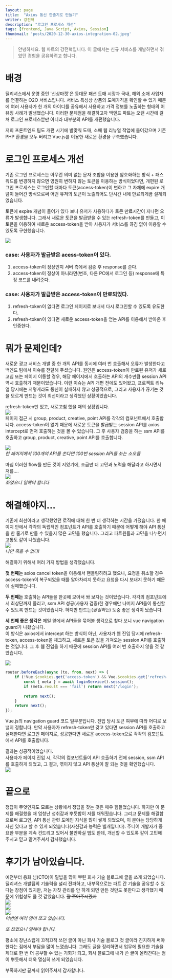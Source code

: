 ```yaml
---
layout: page
title:  "Axios 통신 한줄기로 만들기"
writer: 강전혁
description: "로그인 프로세스 개선"
tags: [frontend, Java Script, Axios, Session]
thumbnail: 'posts/2020-12-30-axios-integration-02.jpeg'
---
```


>안녕하세요. 웹 파트의 강전혁입니다.
>이 글에서는 신규 서비스를 개발하면서 겪었던 경험을 공유하려고 합니다.

# 배경
딜리셔스에서 운영 중인 '신상마켓'은 동대문 패션 도매 시장과 국내, 해외 소매 사업자를 연결하는 O2O 서비스입니다. 서비스 특성상 상품의 도매가격을 확인할 수 있기 때문에 여러 사용자가 한 개의 아이디를 공유해서 사용하고 가격 정보를 노출하는 형태의 어뷰징 사례가 발생했습니다. 이러한 문제점을 해결하고자 백엔드 파트는 오랜 시간에 걸쳐 로그인 프로세스뿐만 아니라 대부분의 API를 개편했습니다.

저희 프론트엔드 팀도 개편 시기에 발맞춰 도매, 소매 웹 리뉴얼 작업에 들어갔으며 기존 PHP 환경을 모두 버리고 Vue.js를 이용한 새로운 환경을 구축했습니다.

# 로그인 프로세스 개선
기존 로그인 프로세스는 아무런 의미 없는 문자 조합을 이용한 암호화하는 방식 + 패스워드를 변경하지 않으면 영원히 변하지 않는 토큰을 이용하는 방식이었다면, 개편된 로그인 프로세스는 로그인할 때마다 토큰(access-token)이 변하고 그 자체에 expire 개념이 들어간 방식으로써 어떤 유저의 토큰이 노출되어도 단시간 내에 만료되게끔 설계되었습니다.

토큰에 expire 개념이 들어가 있다 보니 유저가 사용하다가 토큰 만료시간이 지나면 오류가 발생합니다. 그래서 새로운 토큰을 발급받을 수 있는 refresh-token를 만들고, 이 토큰을 이용하여 새로운 access-token을 받아 사용자가 서비스를 끊김 없이 이용할 수 있도록 구현했습니다.

![](/assets/image/posts/2020-12-30-axios-integration-01.png)<br/>
### case: 사용자가 발급받은 acess-token이 있다.
1. access-token이 정상인지 서버 측에서 검증 후 response를 준다.  
2. access-token이 정상이 아니라면(변조, 다른 PC에서 로그인 등) response에 특정 코드를 내려준다.

### case: 사용자가 발급받은 access-token이 만료되었다.
1. refresh-token이 없다면 로그인 페이지로 보내서 다시 로그인할 수 있도록 유도한다.  
2. refresh-token이 있다면 새로운 access-token을 얻는 API를 이용해서 받아온 후 인증한다.

# 뭐가 문제인데?
새로운 광고 서비스 개발 중 한 개의 API를 동시에 여러 번 호출해서 오류가 발생한다고 백엔드 팀에서 이슈를 전달해 주셨습니다. 원인은 access-token이 만료된 유저가 새로고침 또는 페이지 이동할 경우, 해당 페이지에서 호출하는 API의 개수만큼 session API 역시 호출하기 때문이었습니다. 이런 이슈는 API 개편 전에도 있어왔고, 프로젝트 리뉴얼 당시에는 저렇게라도 통신이 실패하지 않고 성공적으로, 그리고 사용자가 끊기는 것을 모르게 만드는 것이 최선이라고 생각했던 상황이었습니다.

refresh-token만 있고, 새로고침 했을 때의 상황입니다.<br/>
![](/assets/image/posts/2020-12-30-axios-integration-03.png)<br/>
페이지 접근 시 group, product, creative, point API를 각각의 컴포넌트에서 호출합니다. access-token이 없기 때문에 새로운 토큰을 발급받는 session API를 axios intercept로 먼저 호출하는 것을 볼 수 있습니다. 그 후 사용자 검증을 하는 ssm API를 호출하고 group, product, creative, point API를 호출합니다.

![](/assets/image/posts/2020-12-30-axios-integration-04.png)<br/>
*한 페이지에서 100개의 API를 쏜다면 100번 session API를 쏘는 소오름*

마침 이러한 flow를 만든 것이 저였기에, 조금만 더 고민과 노력을 해달라고 하시면서 저를....<br/>
![](/assets/image/posts/2020-12-30-axios-integration-02.jpeg)<br/>
*쪼였으니 일해야 합니다*

# 해결해야지...
기존에 최선이라고 생각했었던 로직에 대해 한 번 더 생각하는 시간을 가졌습니다. 한 페이지 안에서 각각의 독립적인 컴포넌트가 API를 호출하기 때문에 어떻게 해야 API 통신을 한 줄기로 만들 수 있을지 많은 고민을 했습니다. 그리고 파트원들과 고민을 나누면서 고통도 같이 나눴습니다.<br/>
![](/assets/image/posts/2020-12-30-axios-integration-05.jpeg)<br/>
*나만 죽을 수 없다!*

해결하기 위해서 여러 가지 방법을 생각했습니다.  

**첫 번째는** axios cancel token을 이용해서 핸들링하려고 했으나, 요청을 취소할 경우 access-token이 복구되었을 때를 알아차리지 못하고 요청을 다시 보내지 못하기 때문에 실패했습니다.

**두 번째는** 호출하는 API들을 한곳에 모아서 쏴 보자는 것이었습니다. 각각의 컴포넌트에서 최상단까지 올리고, ssm API 성공(사용자 검증)한 경우에만 나머지 API들이 통신할 수 있도록 만드는 것이었습니다. 하지만 만드는(*삽질하는*) 도중 좋은 생각이 났습니다.

**세 번째 좋은 생각은** 제일 앞에서 API들을 묶어볼 생각으로 찾다 보니 vue navigation guard가 나왔습니다.  
이 방식은 axios에서 intercept 하는 방식이 아닌, 사용자가 웹 진입 당시에 refresh-token, access-token을 체크하고, 새로운 토큰 값을 가져오는 session API를 호출하는 것입니다. 그 후 웹 진입을 하기 때문에 session API를 여러 번 호출하지 않을 것 같았습니다.

![](/assets/image/posts/2020-12-30-axios-integration-06.png)
```javascript
router.beforeEach(async (to, from, next) => {
    if (!Vue.$cookies.get('access-token') && Vue.$cookies.get('refresh-token')) {
        const { meta } = await loginService().session();
        if (meta.result === 'fail') return next('/login');
        
        return next();
    }
    return next();
});
```
Vue.js의 navigation guard 코드 일부분입니다. 진입 당시 토큰 여부에 따라 어디로 보낼지 정합니다. 만약 사용자가 refresh-token만 갖고 있다면 session API를 호출하고 실패한다면 로그인 페이지로, 성공한다면 새로운 access-token으로 각각의 컴포넌트에서 API를 호출합니다.
 
결과는 성공적이었습니다.   
사용자가 페이지 진입 시, 각각의 컴포넌트들이 API 호출하기 전에 session, ssm API를 호출하게 되었고, 그 결과, 엮이지 않고 API 통신이 잘 되는 것을 확인했습니다.<br/>
![](/assets/image/posts/2020-12-30-axios-integration-07.png)

# 끝으로
정답이 무엇인지도 모르는 상황에서 정답을 찾는 것은 매우 힘들었습니다. 하지만 이 문제를 해결했을 때 엄청난 성취감과 뿌듯함이 저를 채워줬습니다. 그리고 문제를 해결함으로써 로그인, API 통신 관련 도메인 지식을 많이 쌓게 되었으며, 이 분야는 당당하게 자신 있다고 할 수 있게 되었습니다(자신감과 능력은 별개입니다).
주니어 개발자가 중요한 부분을 계속 건드리고 있어서 불안하실 법도 한데, 개선할 수 있도록 같이 고민해 주시고 믿고 맡겨주셔서 감사했습니다.

# 후기가 남아있습니다.
예전부터 용화 님(CTO)이 밑밥을 많이 뿌린 회사 기술 블로그에 글을 쓰게 되었습니다. 딜리셔스 개발팀의 기술력을 널리 전파하고, 내부적으로는 파트 간 기술을 공유할 수 있다는 장점이 있지만, 저는 자칫 관리를 안 하게 되면 만든 것만도 못한다고 생각했기 때문에 위험성도 클 것 같았습니다. ~~잘 쪼아주시겠지~~ <br/>
![](/assets/image/posts/2020-12-30-axios-integration-08.jpg)<br/>
![](/assets/image/posts/2020-12-30-axios-integration-09.jpg)<br/>
![](/assets/image/posts/2020-12-30-axios-integration-10.jpeg)<br/>
*이번엔 여러 명이 쪼고 있습니다.*

*또 쪼였으니 일해야 합니다.*

평소에 장난스럽게 끄적끄적 쓰던 글이 아닌 회사 기술 블로그 첫 글이라 진지하게 써야 한다는 점에서 부담을 많이 느꼈습니다. 그래도 글을 정리하면서 업무에 필요한 기술을 제대로 한 번 더 공부할 수 있는 기회가 되고, 회사 블로그에 내가 쓴 글이 올라간다는 점이 뿌듯해서 더욱 열심히 쓰게 되었습니다.

부족하지만 끝까지 읽어주셔서 감사합니다.
